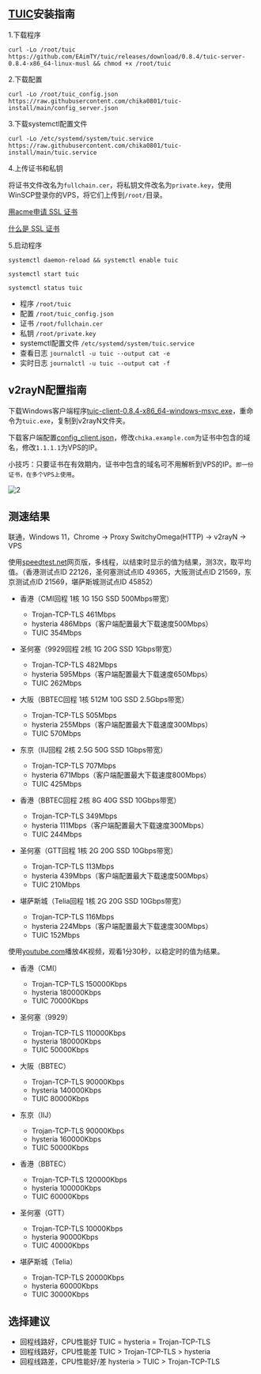 ## [TUIC](https://github.com/EAimTY/tuic)安装指南

1.下载程序
```
curl -Lo /root/tuic https://github.com/EAimTY/tuic/releases/download/0.8.4/tuic-server-0.8.4-x86_64-linux-musl && chmod +x /root/tuic
```

2.下载配置
```
curl -Lo /root/tuic_config.json https://raw.githubusercontent.com/chika0801/tuic-install/main/config_server.json
```

3.下载systemctl配置文件
```
curl -Lo /etc/systemd/system/tuic.service https://raw.githubusercontent.com/chika0801/tuic-install/main/tuic.service
```

4.上传证书和私钥

将证书文件改名为`fullchain.cer`，将私钥文件改名为`private.key`，使用WinSCP登录你的VPS，将它们上传到`/root/`目录。

[用acme申请 SSL 证书](https://github.com/chika0801/Xray-install#1%E7%94%A8acme%E7%94%B3%E8%AF%B7-ssl-%E8%AF%81%E4%B9%A6)

[什么是 SSL 证书](https://www.kaspersky.com.cn/resource-center/definitions/what-is-a-ssl-certificate)

5.启动程序
```
systemctl daemon-reload && systemctl enable tuic
```

```
systemctl start tuic
```

```
systemctl status tuic
```

- 程序 `/root/tuic`
- 配置 `/root/tuic_config.json`
- 证书 `/root/fullchain.cer`
- 私钥 `/root/private.key`
- systemctl配置文件 `/etc/systemd/system/tuic.service`
- 查看日志 `journalctl -u tuic --output cat -e`
- 实时日志 `journalctl -u tuic --output cat -f`

## v2rayN配置指南

下载Windows客户端程序[tuic-client-0.8.4-x86_64-windows-msvc.exe](https://github.com/EAimTY/tuic/releases/download/0.8.4/tuic-client-0.8.4-x86_64-windows-msvc.exe)，重命令为`tuic.exe`，复制到v2rayN文件夹。

下载客户端配置[config_client.json](https://github.com/chika0801/tuic-install/blob/main/config_client.json)，修改`chika.example.com`为证书中包含的域名，修改`1.1.1.1`为VPS的IP。

小技巧：只要证书在有效期内，证书中包含的域名可不用解析到VPS的IP。`即一份证书，在多个VPS上使用`。

![2](https://user-images.githubusercontent.com/88967758/195763590-f035f90f-f228-4022-b318-770791c63b92.jpg)

## 测速结果

联通，Windows 11，Chrome -> Proxy SwitchyOmega(HTTP) -> v2rayN -> VPS

使用[speedtest.net](https://www.speedtest.net)网页版，多线程，以结束时显示的值为结果，测3次，取平均值。（香港测试点ID 22126，圣何塞测试点ID 49365，大阪测试点ID 21569，东京测试点ID 21569，堪萨斯城测试点ID 45852）

- 香港（CMI回程 1核 1G 15G SSD 500Mbps带宽）
  - Trojan-TCP-TLS 461Mbps
  - hysteria 486Mbps（客户端配置最大下载速度500Mbps）
  - TUIC 354Mbps

- 圣何塞（9929回程 2核 1G 20G SSD 1Gbps带宽）
  - Trojan-TCP-TLS 482Mbps
  - hysteria 595Mbps（客户端配置最大下载速度650Mbps）
  - TUIC 262Mbps

- 大阪（BBTEC回程 1核 512M 10G SSD 2.5Gbps带宽）
  - Trojan-TCP-TLS 505Mbps
  - hysteria 255Mbps（客户端配置最大下载速度300Mbps）
  - TUIC 570Mbps

- 东京（IIJ回程 2核 2.5G 50G SSD 1Gbps带宽）
  - Trojan-TCP-TLS 707Mbps
  - hysteria 671Mbps（客户端配置最大下载速度800Mbps）
  - TUIC 425Mbps

- 香港（BBTEC回程 2核 8G 40G SSD 10Gbps带宽）
  - Trojan-TCP-TLS 349Mbps
  - hysteria 111Mbps（客户端配置最大下载速度300Mbps）
  - TUIC 244Mbps

- 圣何塞（GTT回程 1核 2G 20G SSD 10Gbps带宽）
  - Trojan-TCP-TLS 113Mbps
  - hysteria 439Mbps（客户端配置最大下载速度500Mbps）
  - TUIC 210Mbps

- 堪萨斯城（Telia回程 1核 2G 20G SSD 10Gbps带宽）
  - Trojan-TCP-TLS 116Mbps
  - hysteria 224Mbps（客户端配置最大下载速度300Mbps）
  - TUIC 152Mbps

使用[youtube.com](https://www.youtube.com/watch?v=I3o4WW4tD9M)播放4K视频，观看1分30秒，以稳定时的值为结果。

- 香港（CMI）
  - Trojan-TCP-TLS 150000Kbps
  - hysteria 180000Kbps
  - TUIC 70000Kbps

- 圣何塞（9929）
  - Trojan-TCP-TLS 110000Kbps
  - hysteria 180000Kbps
  - TUIC 50000Kbps

- 大阪（BBTEC）
  - Trojan-TCP-TLS 90000Kbps
  - hysteria 140000Kbps
  - TUIC 80000Kbps

- 东京（IIJ）
  - Trojan-TCP-TLS 90000Kbps
  - hysteria 160000Kbps
  - TUIC 50000Kbps

- 香港（BBTEC）
  - Trojan-TCP-TLS 120000Kbps
  - hysteria 100000Kbps
  - TUIC 60000Kbps

- 圣何塞（GTT）
  - Trojan-TCP-TLS 10000Kbps
  - hysteria 90000Kbps
  - TUIC 40000Kbps

- 堪萨斯城（Telia）
  - Trojan-TCP-TLS 20000Kbps
  - hysteria 60000Kbps
  - TUIC 30000Kbps

## 选择建议

- 回程线路好，CPU性能好 TUIC = hysteria = Trojan-TCP-TLS
- 回程线路好，CPU性能差 TUIC > Trojan-TCP-TLS > hysteria
- 回程线路差，CPU性能好/差 hysteria > TUIC > Trojan-TCP-TLS
